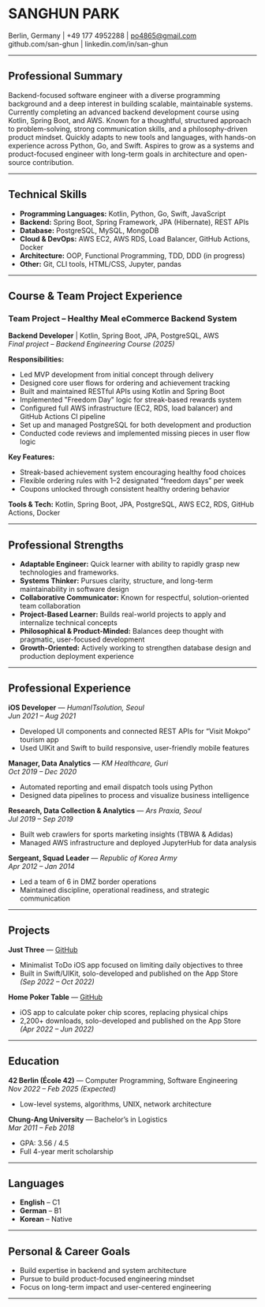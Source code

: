 # SANGHUN PARK

Berlin, Germany | +49 177 4952288 | [po4865@gmail.com](mailto:po4865@gmail.com)  
github.com/san-ghun | linkedin.com/in/san-ghun

---

## Professional Summary

Backend-focused software engineer with a diverse programming background and a deep interest in building scalable, maintainable systems. Currently completing an advanced backend development course using Kotlin, Spring Boot, and AWS. Known for a thoughtful, structured approach to problem-solving, strong communication skills, and a philosophy-driven product mindset. Quickly adapts to new tools and languages, with hands-on experience across Python, Go, and Swift. Aspires to grow as a systems and product-focused engineer with long-term goals in architecture and open-source contribution.

---

## Technical Skills

- **Programming Languages:** Kotlin, Python, Go, Swift, JavaScript
- **Backend:** Spring Boot, Spring Framework, JPA (Hibernate), REST APIs
- **Database:** PostgreSQL, MySQL, MongoDB
- **Cloud & DevOps:** AWS EC2, AWS RDS, Load Balancer, GitHub Actions, Docker
- **Architecture:** OOP, Functional Programming, TDD, DDD (in progress)
- **Other:** Git, CLI tools, HTML/CSS, Jupyter, pandas

---

## Course & Team Project Experience

### Team Project – Healthy Meal eCommerce Backend System

**Backend Developer** | Kotlin, Spring Boot, JPA, PostgreSQL, AWS  
_Final project – Backend Engineering Course (2025)_

**Responsibilities:**

- Led MVP development from initial concept through delivery
- Designed core user flows for ordering and achievement tracking
- Built and maintained RESTful APIs using Kotlin and Spring Boot
- Implemented "Freedom Day" logic for streak-based rewards system
- Configured full AWS infrastructure (EC2, RDS, load balancer) and GitHub Actions CI pipeline
- Set up and managed PostgreSQL for both development and production
- Conducted code reviews and implemented missing pieces in user flow logic

**Key Features:**

- Streak-based achievement system encouraging healthy food choices
- Flexible ordering rules with 1–2 designated “freedom days” per week
- Coupons unlocked through consistent healthy ordering behavior

**Tools & Tech:** Kotlin, Spring Boot, JPA, PostgreSQL, AWS EC2, RDS, GitHub Actions, Docker

---

## Professional Strengths

- **Adaptable Engineer:** Quick learner with ability to rapidly grasp new technologies and frameworks.
- **Systems Thinker:** Pursues clarity, structure, and long-term maintainability in software design
- **Collaborative Communicator:** Known for respectful, solution-oriented team collaboration
- **Project-Based Learner:** Builds real-world projects to apply and internalize technical concepts
- **Philosophical & Product-Minded:** Balances deep thought with pragmatic, user-focused development
- **Growth-Oriented:** Actively working to strengthen database design and production deployment experience

---

## Professional Experience

**iOS Developer** — _HumanITsolution, Seoul_  
_Jun 2021 – Aug 2021_

- Developed UI components and connected REST APIs for “Visit Mokpo” tourism app
- Used UIKit and Swift to build responsive, user-friendly mobile features

**Manager, Data Analytics** — _KM Healthcare, Guri_  
_Oct 2019 – Dec 2020_

- Automated reporting and email dispatch tools using Python
- Designed data pipelines to process and visualize business intelligence

**Research, Data Collection & Analytics** — _Ars Praxia, Seoul_  
_Jul 2019 – Sep 2019_

- Built web crawlers for sports marketing insights (TBWA & Adidas)
- Managed AWS infrastructure and deployed JupyterHub for data analysis

**Sergeant, Squad Leader** — _Republic of Korea Army_  
_Apr 2012 – Jan 2014_

- Led a team of 6 in DMZ border operations
- Maintained discipline, operational readiness, and strategic communication

---

## Projects

**Just Three** — [GitHub](https://github.com/san-ghun/JustThree)

- Minimalist ToDo iOS app focused on limiting daily objectives to three
- Built in Swift/UIKit, solo-developed and published on the App Store  
    _(Sep 2022 – Oct 2022)_

**Home Poker Table** — [GitHub](https://github.com/san-ghun/Home-Poker-Table)

- iOS app to calculate poker chip scores, replacing physical chips
- 2,200+ downloads, solo-developed and published on the App Store  
    _(Apr 2022 – Jun 2022)_

---

## Education

**42 Berlin (École 42)** — Computer Programming, Software Engineering  
_Nov 2022 – Feb 2025 (Expected)_

- Low-level systems, algorithms, UNIX, network architecture

**Chung-Ang University** — Bachelor’s in Logistics  
_Mar 2011 – Feb 2018_

- GPA: 3.56 / 4.5
- Full 4-year merit scholarship

---

## Languages

- **English** – C1
- **German** – B1
- **Korean** – Native

---

## Personal & Career Goals

- Build expertise in backend and system architecture
- Pursue to build product-focused engineering mindset
- Focus on long-term impact and user-centered engineering

---
